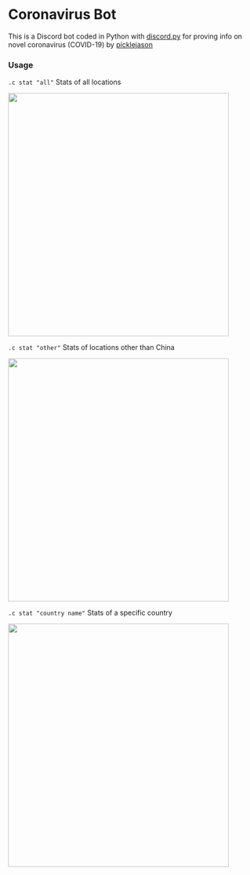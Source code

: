 # Coronavirus Bot

This is a Discord bot coded in Python with [discord.py](https://discordpy.readthedocs.io/en/latest/) for proving info on novel coronavirus (COVID-19) by [picklejason](https://github.com/picklejason)

### Usage
`.c stat "all"` Stats of all locations 

<img align="center" style="float: centrer; margin: 0 10px 0 0;" src="https://i.gyazo.com/2610c48959a97f5bf5ce4f1ea50c7711.png" height="495" width="450"/>

`.c stat "other"` Stats of locations other than China

<img align="center" style="float: centrer; margin: 0 10px 0 0;" src="https://i.gyazo.com/0c2460d923e600a995cf2cddce328674.png" height="495" width="450"/>

`.c stat "country name"` Stats of a specific country 

<img align="center" style="float: centrer; margin: 0 10px 0 0;" src="https://i.gyazo.com/8b4867f480eb6e18d7b29bc1134eb1da.png" height="495" width="450"/>

